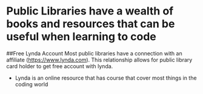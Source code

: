 # Public Libraries have a wealth of books and resources that can be useful when learning to code

##Free Lynda Account
Most public libraries have a connection with an affiliate (https://www.lynda.com). This relationship allows for public library card holder to get free account with lynda. 

* Lynda is an online resource that has course that cover most things in the coding world